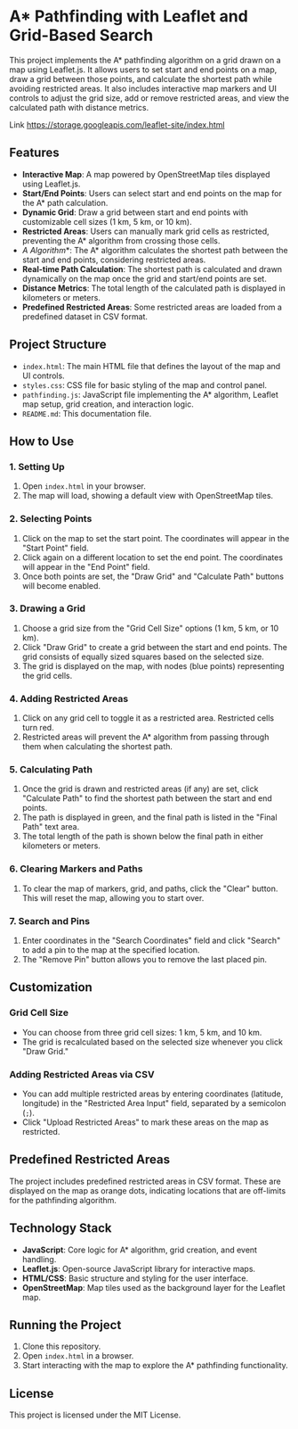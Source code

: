 # A* Pathfinding with Leaflet and Grid-Based Search

This project implements the A* pathfinding algorithm on a grid drawn on a map using Leaflet.js. It allows users to set start and end points on a map, draw a grid between those points, and calculate the shortest path while avoiding restricted areas. It also includes interactive map markers and UI controls to adjust the grid size, add or remove restricted areas, and view the calculated path with distance metrics.

Link https://storage.googleapis.com/leaflet-site/index.html

## Features

- **Interactive Map**: A map powered by OpenStreetMap tiles displayed using Leaflet.js.
- **Start/End Points**: Users can select start and end points on the map for the A* path calculation.
- **Dynamic Grid**: Draw a grid between start and end points with customizable cell sizes (1 km, 5 km, or 10 km).
- **Restricted Areas**: Users can manually mark grid cells as restricted, preventing the A* algorithm from crossing those cells.
- **A* Algorithm**: The A* algorithm calculates the shortest path between the start and end points, considering restricted areas.
- **Real-time Path Calculation**: The shortest path is calculated and drawn dynamically on the map once the grid and start/end points are set.
- **Distance Metrics**: The total length of the calculated path is displayed in kilometers or meters.
- **Predefined Restricted Areas**: Some restricted areas are loaded from a predefined dataset in CSV format.

## Project Structure

- `index.html`: The main HTML file that defines the layout of the map and UI controls.
- `styles.css`: CSS file for basic styling of the map and control panel.
- `pathfinding.js`: JavaScript file implementing the A* algorithm, Leaflet map setup, grid creation, and interaction logic.
- `README.md`: This documentation file.

## How to Use

### 1. Setting Up
1. Open `index.html` in your browser.
2. The map will load, showing a default view with OpenStreetMap tiles.

### 2. Selecting Points
1. Click on the map to set the start point. The coordinates will appear in the "Start Point" field.
2. Click again on a different location to set the end point. The coordinates will appear in the "End Point" field.
3. Once both points are set, the "Draw Grid" and "Calculate Path" buttons will become enabled.

### 3. Drawing a Grid
1. Choose a grid size from the "Grid Cell Size" options (1 km, 5 km, or 10 km).
2. Click "Draw Grid" to create a grid between the start and end points. The grid consists of equally sized squares based on the selected size.
3. The grid is displayed on the map, with nodes (blue points) representing the grid cells.

### 4. Adding Restricted Areas
1. Click on any grid cell to toggle it as a restricted area. Restricted cells turn red.
2. Restricted areas will prevent the A* algorithm from passing through them when calculating the shortest path.

### 5. Calculating Path
1. Once the grid is drawn and restricted areas (if any) are set, click "Calculate Path" to find the shortest path between the start and end points.
2. The path is displayed in green, and the final path is listed in the "Final Path" text area.
3. The total length of the path is shown below the final path in either kilometers or meters.

### 6. Clearing Markers and Paths
1. To clear the map of markers, grid, and paths, click the "Clear" button. This will reset the map, allowing you to start over.

### 7. Search and Pins
1. Enter coordinates in the "Search Coordinates" field and click "Search" to add a pin to the map at the specified location.
2. The "Remove Pin" button allows you to remove the last placed pin.

## Customization

### Grid Cell Size
- You can choose from three grid cell sizes: 1 km, 5 km, and 10 km.
- The grid is recalculated based on the selected size whenever you click "Draw Grid."

### Adding Restricted Areas via CSV
- You can add multiple restricted areas by entering coordinates (latitude, longitude) in the "Restricted Area Input" field, separated by a semicolon (`;`).
- Click "Upload Restricted Areas" to mark these areas on the map as restricted.

## Predefined Restricted Areas

The project includes predefined restricted areas in CSV format. These are displayed on the map as orange dots, indicating locations that are off-limits for the pathfinding algorithm.

## Technology Stack

- **JavaScript**: Core logic for A* algorithm, grid creation, and event handling.
- **Leaflet.js**: Open-source JavaScript library for interactive maps.
- **HTML/CSS**: Basic structure and styling for the user interface.
- **OpenStreetMap**: Map tiles used as the background layer for the Leaflet map.

## Running the Project

1. Clone this repository.
2. Open `index.html` in a browser.
3. Start interacting with the map to explore the A* pathfinding functionality.

## License

This project is licensed under the MIT License.
